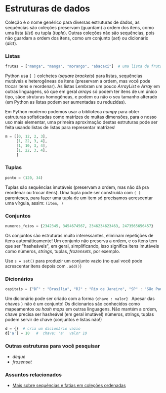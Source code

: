 # Estruturas de dados

Coleção é o nome genérico para diversas estruturas de dados, as sequências são coleções preservam (guardam) a ordem dos itens, como uma lista (*list*) ou tupla (*tuple*). Outras coleções não são sequências, pois não guardam a ordem dos itens, como um conjunto (*set*) ou dicionário (*dict*).

### Listas

```python
frutas = ["manga", "manga", "morango", "abacaxi"]  # uma lista de frutas
```

Python usa `[ ]` colchetes (*square brackets*) para listas, sequências mutáveis e heterogêneas de itens (preservam a ordem, mas você pode trocar itens e reordenar). As listas Lembram um pouco *ArrayList* e *Array* em outras linguagens, só que em geral *arrays* só podem ter itens de um único tipo, sãoe struturas homogêneas, e podem ou não o seu tamanho alterado (em Python as listas podem ser aumentadas ou reduzidas).

Em Python moderno podemos usar a biblioteca *numpy* para obter estruturas sofisticadas como matrizes de muitas dimensões, para o nosso uso mais elementar, uma primeira aproximação destas estruturas pode ser feita usando listas de listas para representar matrizes!

```python
m = [[0, 12, 2, 3],
     [1, 22, 3, 4],
     [1, 10, 3, 4],
     [1, 22, 3, 4],
     ]
```

### Tuplas

```python    
ponto = (120, 34)
```
Tuplas são sequências imutáveis (preservam a ordem, mas não dá pra reordenar ou trocar itens). Uma tupla pode ser construída com `( )` parenteses, para fazer uma tupla de um item só precisamos acrescentar uma vírgula, assim: `(item, )`

### Conjuntos

```python
numeros_feios = {2342345, 3454674567, 2346234623463, 2473565656457}
```
Os conjuntos são estruturas muito interessantes, eliminam repetições de itens automáticamente! Um conjunto não preserva a ordem, e os itens tem que ser "hasheáveis", em geral, simplificando, isso significa itens imutáveis como números, *strings*, tuplas, *frozensets*, por exemplo. 

Use `s = set()` para produzir um conjunto vazio (no qual você pode acrescentar itens depois com `.add()`)

### Dicionários

```python
capitais = {"DF" : "Brasília", "RJ" : "Rio de Janeiro", "SP" : "São Paulo"}
```
Um dicionário pode ser criado com a forma  `{chave : valor} `
Apesar das chaves `}` não é um conjunto! Os dicionarios são conhecidos como mapeamentos ou *hash maps* em outras linguagens.
Não mantém a ordem, chave precisa ser hasheável (em geral imutável) números, strings, tuplas podem servir de chave (conjuntos e listas não!)

```python
d = {}  # cria um dicionário vazio    
d['a'] = 10   #  chave: 'a'  valor 10
```

### Outras estruturas para você pesquisar

- *deque*
- *frozenset*

### Assuntos relacionados

- [Mais sobre sequências e fatias em coleções ordenadas](mais_sequencias.md)

